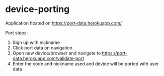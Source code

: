 # device-porting
Application hosted on https://port-data.herokuapp.com/

Port steps:
1. Sign up with nickname
2. Click port data on navigation
3. Open new device/browser and navigate to https://port-data.herokuapp.com/validate-port
4. Enter the code and nickname used and device will be ported with user data
